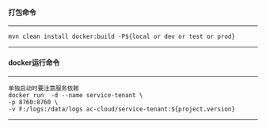 #### 打包命令

---
    
    mvn clean install docker:build -P${local or dev or test or prod}

---

#### docker运行命令

---
    单独启动时要注意服务依赖
    docker run  -d --name service-tenant \ 
    -p 8760:8760 \
    -v F:/logs:/data/logs ac-cloud/service-tenant:${project.version}
---
